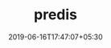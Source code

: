 ---
title: "predis"
date: 2019-06-16T17:47:07+05:30
type: "organisations"
org_name: "protonmail"
repo_desc: "Flexible and feature-complete Redis client for PHP and HHVM"
repo_link: https://github.com/ProtonMail/predis


---